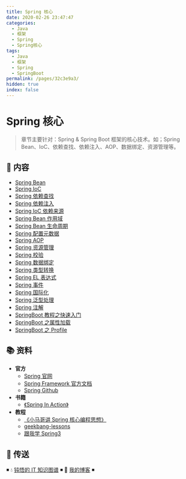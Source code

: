 ```yaml
---
title: Spring 核心
date: 2020-02-26 23:47:47
categories:
  - Java
  - 框架
  - Spring
  - Spring核心
tags:
  - Java
  - 框架
  - Spring
  - SpringBoot
permalink: /pages/32c3e9a3/
hidden: true
index: false
---
```


# Spring 核心

> 章节主要针对：Spring & Spring Boot 框架的核心技术。如；Spring Bean、IoC、依赖查找、依赖注入、AOP、数据绑定、资源管理等。

## 📖 内容

- [Spring Bean](SpringBean.md)
- [Spring IoC](SpringIoC.md)
- [Spring 依赖查找](Spring依赖查找.md)
- [Spring 依赖注入](Spring依赖注入.md)
- [Spring IoC 依赖来源](SpringIoC依赖来源.md)
- [Spring Bean 作用域](SpringBean作用域.md)
- [Spring Bean 生命周期](SpringBean生命周期.md)
- [Spring 配置元数据](Spring配置元数据.md)
- [Spring AOP](SpringAop.md)
- [Spring 资源管理](Spring资源管理.md)
- [Spring 校验](Spring校验.md)
- [Spring 数据绑定](Spring数据绑定.md)
- [Spring 类型转换](Spring类型转换.md)
- [Spring EL 表达式](SpringEL.md)
- [Spring 事件](Spring事件.md)
- [Spring 国际化](Spring国际化.md)
- [Spring 泛型处理](Spring泛型处理.md)
- [Spring 注解](Spring注解.md)
- [SpringBoot 教程之快速入门](SpringBoot之快速入门.md)
- [SpringBoot 之属性加载](SpringBoot之属性加载.md)
- [SpringBoot 之 Profile](SpringBoot之Profile.md)

## 📚 资料

- **官方**
  - [Spring 官网](https://spring.io/)
  - [Spring Framework 官方文档](https://docs.spring.io/spring-framework/docs/current/spring-framework-reference/index.html)
  - [Spring Github](https://github.com/spring-projects/spring-framework)
- **书籍**
  - [《Spring In Action》](https://item.jd.com/12622829.html)
- **教程**
  - [《小马哥讲 Spring 核心编程思想》](https://time.geekbang.org/course/intro/265)
  - [geekbang-lessons](https://github.com/geektime-geekbang/geekbang-lessons)
  - [跟我学 Spring3](http://jinnianshilongnian.iteye.com/blog/1482071)

## 🚪 传送

◾ 💧 [钝悟的 IT 知识图谱](https://dunwu.github.io/waterdrop/) ◾ 🎯 [我的博客](https://github.com/dunwu/blog) ◾